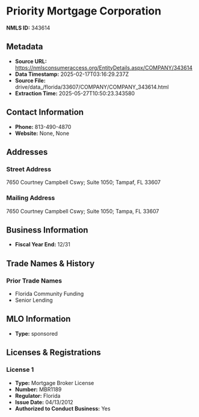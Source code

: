 # Priority Mortgage Corporation

**NMLS ID:** 343614

## Metadata
- **Source URL:** https://nmlsconsumeraccess.org/EntityDetails.aspx/COMPANY/343614
- **Data Timestamp:** 2025-02-17T03:16:29.237Z
- **Source File:** drive/data_/florida/33607/COMPANY/COMPANY_343614.html
- **Extraction Time:** 2025-05-27T10:50:23.343580

## Contact Information
- **Phone:** 813-490-4870
- **Website:** None, None

## Addresses
### Street Address
7650 Courtney Campbell Cswy; Suite 1050; Tampaf, FL 33607

### Mailing Address
7650 Courtney Campbell Cswy; Suite 1050; Tampa, FL 33607

## Business Information
- **Fiscal Year End:** 12/31

## Trade Names & History
### Prior Trade Names
- Florida Community Funding
- Senior Lending

## MLO Information
- **Type:** sponsored

## Licenses & Registrations

### License 1
- **Type:** Mortgage Broker License
- **Number:** MBR1189
- **Regulator:** Florida
- **Issue Date:** 04/13/2012
- **Authorized to Conduct Business:** Yes
